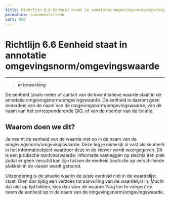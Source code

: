 ```yaml
---
title: Richtlijn 6.6 Eenheid staat in annotatie omgevingsnorm/omgevingswaarde  
permalink: /normenstellen6
sort: 606
---
```


# Richtlijn 6.6 Eenheid staat in annotatie omgevingsnorm/omgevingswaarde  
----------------

> _**in bewerking**_

De eenheid (zoals meter of aantal) van de kwantitatieve waarde staat in de annotatie omgevingsnorm/omgevingswaarde. De eenheid is daarom geen onderdeel van de naam van de omgevingsnorm/omgevingswaarde, van de naam van het corresponderende GIO, of van de noemer van de locatie. 

## Waarom doen we dit?

Je neemt de eenheid van de waarde niet op in de naam van de omgevingsnorm/omgevingswaarde. Deze leg je namelijk al vast als kenmerk in het informatieobject waardoor deze in de viewer wordt weergegeven. Dit is een juridische randvoorwaarde: informatie vastleggen op slechts één plek zodat er geen verschil kan zijn tussen de eenheid zoals die op verschillende plekken in de viewer wordt getoond.  

Uitzondering is de situatie waarin de juiste eenheid niet in de waardelijst staat. Dien dan tijdig een verzoek tot aanvulling van de waardelijst in. Mocht dat niet op tijd lukken, kies dan voor de waarde ‘Nog toe te voegen’ en neem de eenheid op in de naam van de omgevingsnorm/omgevingswaarde. 

 
